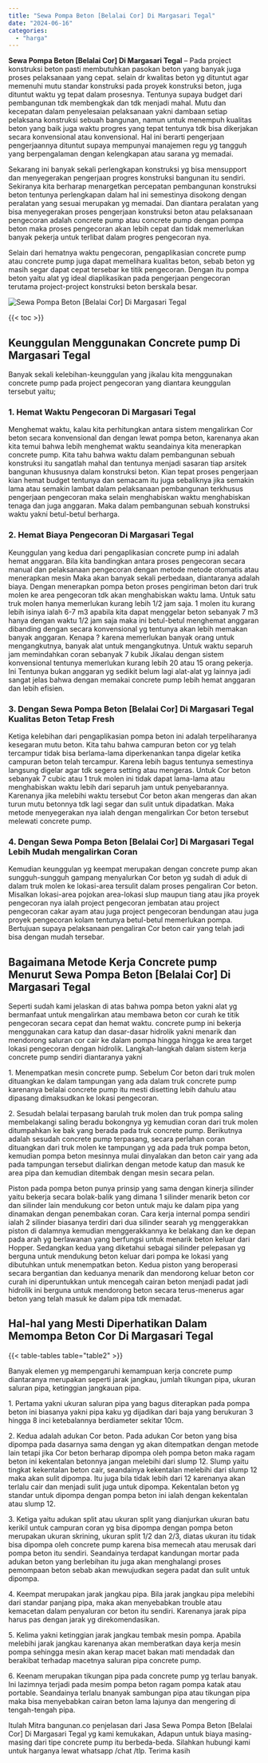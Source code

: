 ```yaml
---
title: "Sewa Pompa Beton [Belalai Cor] Di Margasari Tegal"
date: "2024-06-16"
categories: 
  - "harga"
---
```


**Sewa Pompa Beton \[Belalai Cor\] Di Margasari Tegal** – Pada project konstruksi beton pasti membutuhkan pasokan beton yang banyak juga proses pelaksanaan yang cepat. selain dr kwalitas beton yg dituntut agar memenuhi mutu standar konstruksi pada proyek konstruksi beton, juga dituntut waktu yg tepat dalam prosesnya. Tentunya supaya budget dari pembangunan tdk membengkak dan tdk menjadi mahal. Mutu dan kecepatan dalam penyelesaian pelaksanaan yakni dambaan setiap pelaksana konstruksi sebuah bangunan, namun untuk menempuh kualitas beton yang baik juga waktu progres yang tepat tentunya tdk bisa dikerjakan secara konvensional atau konvensional. Hal ini berarti pengerjaan pengerjaannya dituntut supaya mempunyai manajemen regu yg tangguh yang berpengalaman dengan kelengkapan atau sarana yg memadai.

Sekarang ini banyak sekali perlengkapan konstruksi yg bisa mensupport dan menyegerakan pengerjaan progres konstruksi bangunan itu sendiri. Sekiranya kita berharap menargetkan percepatan pembangunan konstruksi beton tentunya perlengkapan dalam hal ini semestinya disokong dengan peralatan yang sesuai merupakan yg memadai. Dan diantara peralatan yang bisa menyegerakan proses pengerjaan konstruksi beton atau pelaksanaan pengecoran adalah concrete pump atau concrete pump dengan pompa beton maka proses pengecoran akan lebih cepat dan tidak memerlukan banyak pekerja untuk terlibat dalam progres pengecoran nya.

Selain dari hematnya waktu pengecoran, pengaplikasian concrete pump atau concrete pump juga dapat memelihara kualitas beton, sebab beton yg masih segar dapat cepat tersebar ke titik pengecoran. Dengan itu pompa beton yaitu alat yg ideal diaplikasikan pada pengerjaan pengecoran terutama project-project konstruksi beton berskala besar.

![Sewa Pompa Beton [Belalai Cor] Di Margasari Tegal](/images/sewa-concrete-pump-38.png)

{{< toc >}}

## Keunggulan Menggunakan Concrete pump Di Margasari Tegal

Banyak sekali kelebihan-keunggulan yang jikalau kita menggunakan concrete pump pada project pengecoran yang diantara keunggulan tersebut yaitu;

### 1\. Hemat Waktu Pengecoran Di Margasari Tegal

Menghemat waktu, kalau kita perhitungkan antara sistem mengalirkan Cor beton secara konvensional dan dengan lewat pompa beton, karenanya akan kita temui bahwa lebih menghemat waktu seandainya kita menerapkan concrete pump. Kita tahu bahwa waktu dalam pembangunan sebuah konstruksi itu sangatlah mahal dan tentunya menjadi sasaran tiap arsitek bangunan khususnya dalam konstruksi beton. Kian tepat proses pengerjaan kian hemat budget tentunya dan semacam itu juga sebaliknya jika semakin lama atau semakin lambat dalam pelaksanaan pembangunan terkhusus pengerjaan pengecoran maka selain menghabiskan waktu menghabiskan tenaga dan juga anggaran. Maka dalam pembangunan sebuah konstruksi waktu yakni betul-betul berharga.

### 2\. Hemat Biaya Pengecoran Di Margasari Tegal

Keunggulan yang kedua dari pengaplikasian concrete pump ini adalah hemat anggaran. Bila kita bandingkan antara proses pengecoran secara manual dan pelaksanaan pengecoran dengan metode metode otomatis atau menerapkan mesin Maka akan banyak sekali perbedaan, diantaranya adalah biaya. Dengan menerapkan pompa beton proses pengiriman beton dari truk molen ke area pengecoran tdk akan menghabiskan waktu lama. Untuk satu truk molen hanya memerlukan kurang lebih 1/2 jam saja. 1 molen itu kurang lebih isinya ialah 6-7 m3 apabila kita dapat menggelar beton sebanyak 7 m3 hanya dengan waktu 1/2 jam saja maka ini betul-betul menghemat anggaran dibanding dengan secara konvensional yg tentunya akan lebih memakan banyak anggaran. Kenapa ? karena memerlukan banyak orang untuk mengangkutnya, banyak alat untuk mengangkutnya. Untuk waktu separuh jam memindahkan coran sebanyak 7 kubik Jikalau dengan sistem konvensional tentunya memerlukan kurang lebih 20 atau 15 orang pekerja. Ini Tentunya bukan anggaran yg sedikit belum lagi alat-alat yg lainnya jadi sangat jelas bahwa dengan memakai concrete pump lebih hemat anggaran dan lebih efisien.

### 3\. Dengan Sewa Pompa Beton \[Belalai Cor\] Di Margasari Tegal Kualitas Beton Tetap Fresh

Ketiga kelebihan dari pengaplikasian pompa beton ini adalah terpeliharanya kesegaran mutu beton. Kita tahu bahwa campuran beton cor yg telah tercampur tidak bisa berlama-lama diperkenankan tanpa digelar ketika campuran beton telah tercampur. Karena lebih bagus tentunya semestinya langsung digelar agar tdk segera setting atau mengeras. Untuk Cor beton sebanyak 7 cubic atau 1 truk molen ini tidak dapat lama-lama atau menghabiskan waktu lebih dari separuh jam untuk penyebarannya. Karenanya jika melebihi waktu tersebut Cor beton akan mengeras dan akan turun mutu betonnya tdk lagi segar dan sulit untuk dipadatkan. Maka metode menyegerakan nya ialah dengan mengalirkan Cor beton tersebut melewati concrete pump.

### 4\. Dengan Sewa Pompa Beton \[Belalai Cor\] Di Margasari Tegal Lebih Mudah mengalirkan Coran

Kemudian keunggulan yg keempat merupakan dengan concrete pump akan sungguh-sungguh gampang menyalurkan Cor beton yg sudah di aduk di dalam truk molen ke lokasi-area tersulit dalam proses pengaliran Cor beton. Misalkan lokasi-area pojokan area-lokasi slup maupun tiang atau jika proyek pengecoran nya ialah project pengecoran jembatan atau project pengecoran cakar ayam atau juga project pengecoran bendungan atau juga proyek pengecoran kolam tentunya betul-betul memerlukan pompa. Bertujuan supaya pelaksanaan pengaliran Cor beton cair yang telah jadi bisa dengan mudah tersebar.

## Bagaimana Metode Kerja Concrete pump Menurut Sewa Pompa Beton \[Belalai Cor\] Di Margasari Tegal

Seperti sudah kami jelaskan di atas bahwa pompa beton yakni alat yg bermanfaat untuk mengalirkan atau membawa beton cor curah ke titik pengecoran secara cepat dan hemat waktu. concrete pump ini bekerja menggunakan cara katup dan dasar-dasar hidrolik yakni menarik dan mendorong saluran cor cair ke dalam pompa hingga hingga ke area target lokasi pengecoran dengan hidrolik. Langkah-langkah dalam sistem kerja concrete pump sendiri diantaranya yakni

1\. Menempatkan mesin concrete pump. Sebelum Cor beton dari truk molen dituangkan ke dalam tampungan yang ada dalam truk concrete pump karenanya belalai concrete pump itu mesti disetting lebih dahulu atau dipasang dimaksudkan ke lokasi pengecoran.

2\. Sesudah belalai terpasang barulah truk molen dan truk pompa saling membelakangi saling beradu bokongnya yg kemudian coran dari truk molen ditumpahkan ke bak yang berada pada truk concrete pump. Berikutnya adalah sesudah concrete pump terpasang, secara perlahan coran dituangkan dari truk molen ke tampungan yg ada pada truk pompa beton, kemudian pompa beton mesinnya mulai dinyalakan dan beton cair yang ada pada tampungan tersebut dialirkan dengan metode katup dan masuk ke area pipa dan kemudian ditembak dengan mesin secara pelan.

Piston pada pompa beton punya prinsip yang sama dengan kinerja silinder yaitu bekerja secara bolak-balik yang dimana 1 silinder menarik beton cor dan silinder lain mendukung cor beton untuk maju ke dalam pipa yang dinamakan dengan penembakan coran. Cara kerja internal pompa sendiri ialah 2 silinder biasanya terdiri dari dua silinder searah yg menggerakkan piston di dalamnya kemudian menggerakkannya ke belakang dan ke depan pada arah yg berlawanan yang berfungsi untuk menarik beton keluar dari Hopper. Sedangkan kedua yang diketahui sebagai silinder pelepasan yg berguna untuk mendukung beton keluar dari pompa ke lokasi yang dibutuhkan untuk menempatkan beton. Kedua piston yang beroperasi secara bergantian dan keduanya menarik dan mendorong keluar beton cor curah ini diperuntukkan untuk mencegah cairan beton menjadi padat jadi hidrolik ini berguna untuk mendorong beton secara terus-menerus agar beton yang telah masuk ke dalam pipa tdk memadat.

## Hal-hal yang Mesti Diperhatikan Dalam Memompa Beton Cor Di Margasari Tegal

{{< table-tables table="table2" >}}

Banyak elemen yg mempengaruhi kemampuan kerja concrete pump diantaranya merupakan seperti jarak jangkau, jumlah tikungan pipa, ukuran saluran pipa, ketinggian jangkauan pipa.

1\. Pertama yakni ukuran saluran pipa yang bagus diterapkan pada pompa beton ini biasanya yakni pipa kaku yg dijadikan dari baja yang berukuran 3 hingga 8 inci ketebalannya berdiameter sekitar 10cm.

2\. Kedua adalah adukan Cor beton. Pada adukan Cor beton yang bisa dipompa pada dasarnya sama dengan yg akan ditempatkan dengan metode lain tetapi jika Cor beton berharap dipompa oleh pompa beton maka ragam beton ini kekentalan betonnya jangan melebihi dari slump 12. Slump yaitu tingkat kekentalan beton cair, seandainya kekentalan melebihi dari slump 12 maka akan sulit dipompa. Itu juga bila tidak lebih dari 12 karenanya akan terlalu cair dan menjadi sulit juga untuk dipompa. Kekentalan beton yg standar untuk dipompa dengan pompa beton ini ialah dengan kekentalan atau slump 12.

3\. Ketiga yaitu adukan split atau ukuran split yang dianjurkan ukuran batu kerikil untuk campuran coran yg bisa dipompa dengan pompa beton merupakan ukuran skrining, ukuran split 1/2 dan 2/3, diatas ukuran itu tidak bisa dipompa oleh concrete pump karena bisa memecah atau merusak dari pompa beton itu sendiri. Seandainya terdapat kandungan mortar pada adukan beton yang berlebihan itu juga akan menghalangi proses pemompaan beton sebab akan mewujudkan segera padat dan sulit untuk dipompa.

4\. Keempat merupakan jarak jangkau pipa. Bila jarak jangkau pipa melebihi dari standar panjang pipa, maka akan menyebabkan trouble atau kemacetan dalam penyaluran cor beton itu sendiri. Karenanya jarak pipa harus pas dengan jarak yg direkomendasikan.

5\. Kelima yakni ketinggian jarak jangkau tembak mesin pompa. Apabila melebihi jarak jangkau karenanya akan memberatkan daya kerja mesin pompa sehingga mesin akan kerap macet bakan mati mendadak dan berakibat terhadap macetnya saluran pipa concrete pump.

6\. Keenam merupakan tikungan pipa pada concrete pump yg terlau banyak. Ini lazimnya terjadi pada mesim pompa beton ragam pompa katak atau portable. Seandainya terlalu bnanyak sambungan pipa atau tikungan pipa maka bisa menyebabkan cairan beton lama lajunya dan mengering di tengah-tengah pipa.

Itulah Mitra bangunan.co penjelasan dari Jasa Sewa Pompa Beton \[Belalai Cor\] Di Margasari Tegal yg kami kemukakan, Adapun untuk biaya masing-masing dari tipe concrete pump itu berbeda-beda. Silahkan hubungi kami untuk harganya lewat whatsapp /chat /tlp. Terima kasih
